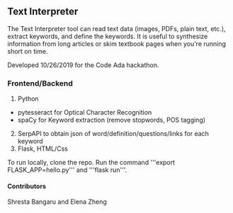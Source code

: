 ## Text Interpreter

The Text Interpreter tool can read text data (images, PDFs, plain text, etc.), extract keywords, and define the keywords. It is useful to synthesize information from long articles or skim textbook pages when you're running short on time. 

Developed 10/26/2019 for the Code Ada hackathon.

### Frontend/Backend

1. Python
 - pytesseract for Optical Character Recognition
 - spaCy for Keyword extraction (remove stopwords, POS tagging)
2. SerpAPI to obtain json of word/definition/questions/links for each keyword 
3. Flask, HTML/Css

To run locally, clone the repo. Run the command '''export FLASK_APP=hello.py''' and '''flask run'''. 

#### Contributors
Shresta Bangaru and Elena Zheng
